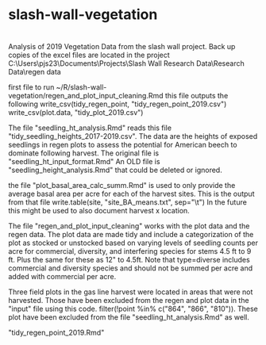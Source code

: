 # slash-wall-vegetation
# 
# 
Analysis of 2019 Vegetation Data from the slash wall project. Back up copies of the excel files are located in the project C:\Users\pjs23\Documents\Projects\Slash Wall Research Data\Research Data\regen data

first file to run
~/R/slash-wall-vegetation/regen_and_plot_input_cleaning.Rmd
    this file outputs the following
      write_csv(tidy_regen_point, "tidy_regen_point_2019.csv")
      write_csv(plot.data, "tidy_plot_2019.csv")
    
    
The file "seedling_ht_analysis.Rmd" reads this file "tidy_seedling_heights_2017-2019.csv". The data are the heights of exposed seedlings in regen plots to assess the potential for American beech to dominate following harvest. The original file is "seedling_ht_input_format.Rmd"  An OLD file is "seedling_height_analysis.Rmd" that could be deleted or ignored.



the file "plot_basal_area_calc_summ.Rmd" is used to only provide the average basal area per acre for each of the harvest sites.  This is the output from that file
write.table(site, "site_BA_means.txt", sep="\t")
In the future this might be used to also document harvest x location.


The file "regen_and_plot_input_cleaning" works with the plot data and the regen data. The plot data are made tidy and include a categorization of the plot as stocked or unstocked based on varying levels of seedling counts per acre for commercial, diversity, and interfering species for stems 4.5 ft to 9 ft. Plus the same for these as 12" to 4.5ft. Note that type=diverse includes commercial and diversity species and should not be summed per acre and added with commercial per acre.


Three field plots in the gas line harvest were located in areas that were not
harvested. Those have been excluded from the regen and plot data in the "input" file 
using this code.
filter(!point %in% c("864", "866", "810")). These plot have been excluded from
the file "seedling_ht_analysis.Rmd" as well.

"tidy_regen_point_2019.Rmd"